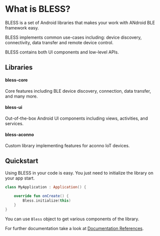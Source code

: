 # What is BLESS?
BLESS is a set of Android libraries that makes your work with ANdroid BLE framework easy.

BLESS implements common use-cases including: device discovery, connectivity, data transfer and remote device control.

BLESS contains both UI components and low-level APIs.

## Libraries

#### bless-core
Core features including BLE device discovery, connection, data transfer, and many more.

#### bless-ui
Out-of-the-box Android UI components including views, activities, and services.

#### bless-aconno
Custom library implementing features for aconno IoT devices.

## Quickstart
Using BLESS in your code is easy. You just need to initialize the library on your app start.
```Kotlin
class MyApplication : Application() {

    override fun onCreate() {
        Bless.initialize(this)
    }
}
```
You can use `Bless` object to get various components of the library.

For further documentation take a look at [Documentation References](./reference.md).